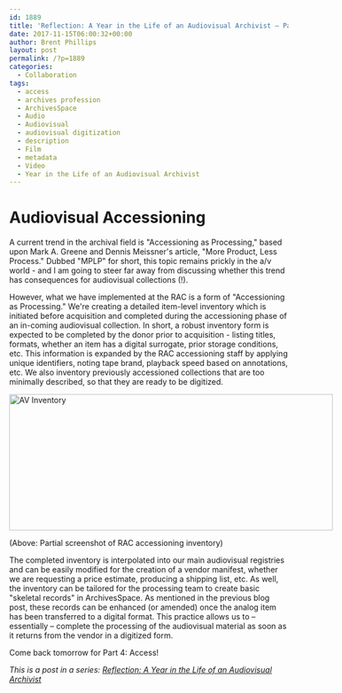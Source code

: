```yaml
---
id: 1889
title: 'Reflection: A Year in the Life of an Audiovisual Archivist – Part 3'
date: 2017-11-15T06:00:32+00:00
author: Brent Phillips
layout: post
permalink: /?p=1889
categories:
  - Collaboration
tags:
  - access
  - archives profession
  - ArchivesSpace
  - Audio
  - Audiovisual
  - audiovisual digitization
  - description
  - Film
  - metadata
  - Video
  - Year in the Life of an Audiovisual Archivist
---
```

# Audiovisual Accessioning

A current trend in the archival field is "Accessioning as Processing," based upon Mark A. Greene and Dennis Meissner's article, "More Product, Less Process." Dubbed "MPLP" for short, this topic remains prickly in the a/v world - and I am going to steer far away from discussing whether this trend has consequences for audiovisual collections (!).

<!--more-->

However, what we have implemented at the RAC is a form of "Accessioning as Processing." We're creating a detailed item-level inventory which is initiated before acquisition and completed during the accessioning phase of an in-coming audiovisual collection. In short, a robust inventory form is expected to be completed by the donor prior to acquisition - listing titles, formats, whether an item has a digital surrogate, prior storage conditions, etc. This information is expanded by the RAC accessioning staff by applying unique identifiers, noting tape brand, playback speed based on annotations, etc. We also inventory previously accessioned collections that are too minimally described, so that they are ready to be digitized.

<div id="attachment_1886" style="width: 594px" class="wp-caption aligncenter">
  <a href="http://blog.rockarch.org/wp-content/uploads/2017/11/Inventory.jpg"><img class="wp-image-1886 size-large" src="http://blog.rockarch.org/wp-content/uploads/2017/11/Inventory-1024x432.jpg" alt="AV Inventory" width="584" height="246" srcset="http://blog.rockarch.org/wp-content/uploads/2017/11/Inventory-1024x432.jpg 1024w, http://blog.rockarch.org/wp-content/uploads/2017/11/Inventory-300x127.jpg 300w, http://blog.rockarch.org/wp-content/uploads/2017/11/Inventory-768x324.jpg 768w, http://blog.rockarch.org/wp-content/uploads/2017/11/Inventory-500x211.jpg 500w" sizes="(max-width: 584px) 100vw, 584px" /></a>

  <p class="wp-caption-text">
    (Above: Partial screenshot of RAC accessioning inventory)
  </p>
</div>

The completed inventory is interpolated into our main audiovisual registries and can be easily modified for the creation of a vendor manifest, whether we are requesting a price estimate, producing a shipping list, etc. As well, the inventory can be tailored for the processing team to create basic "skeletal records" in ArchivesSpace. As mentioned in the previous blog post, these records can be enhanced (or amended) once the analog item has been transferred to a digital format. This practice allows us to – essentially – complete the processing of the audiovisual material as soon as it returns from the vendor in a digitized form.

Come back tomorrow for Part 4: Access!

_This is a post in a series: [Reflection: A Year in the Life of an Audiovisual Archivist](http://blog.rockarch.org/?tag=year-in-the-life-of-an-audiovisual-archivist)_
